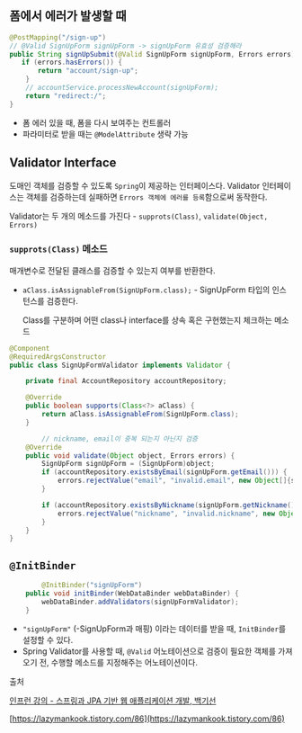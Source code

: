 ## 폼에서 에러가 발생할 때

```java
@PostMapping("/sign-up")
// @Valid SignUpForm signUpForm -> signUpForm 유효성 검증해라
public String signUpSubmit(@Valid SignUpForm signUpForm, Errors errors) {
   if (errors.hasErrors()) {
       return "account/sign-up";
    }
    // accountService.processNewAccount(signUpForm);
    return "redirect:/";
}
```

- 폼 에러 있을 때, 폼을 다시 보여주는 컨트롤러
- 파라미터로 받을 때는 `@ModelAttribute` 생략 가능

## Validator Interface

도매인 객체를 검증할 수 있도록 `Spring`이 제공하는 인터페이스다. Validator 인터페이스는 객체를 검증하는데 실패하면 `Errors 객체에 에러를 등록`함으로써 동작한다.

Validator는 두 개의 메소드를 가진다 - `supprots(Class)`, `validate(Object, Errors)`

### `supprots(Class)` 메소드

매개변수로 전달된 클래스를 검증할 수 있는지 여부를 반환한다.

- `aClass.isAssignableFrom(SignUpForm.class);` - SignUpForm 타입의 인스턴스를 검증한다.

    Class를 구분하며 어떤 class나 interface를 상속 혹은 구현했는지 체크하는 메소드

```java
@Component
@RequiredArgsConstructor
public class SignUpFormValidator implements Validator {

    private final AccountRepository accountRepository;

    @Override
    public boolean supports(Class<?> aClass) {
        return aClass.isAssignableFrom(SignUpForm.class);
    }

		// nickname, email이 중복 되는지 아닌지 검증
    @Override
    public void validate(Object object, Errors errors) {
        SignUpForm signUpForm = (SignUpForm)object;
        if (accountRepository.existsByEmail(signUpForm.getEmail())) {
            errors.rejectValue("email", "invalid.email", new Object[]{signUpForm.getEmail()}, "이미 사용중인 이메일입니다.");
        }

        if (accountRepository.existsByNickname(signUpForm.getNickname())) {
            errors.rejectValue("nickname", "invalid.nickname", new Object[]{signUpForm.getEmail()}, "이미 사용중인 닉네임입니다.");
        }
    }
}
```

## `@InitBinder`

```java
		@InitBinder("signUpForm")
    public void initBinder(WebDataBinder webDataBinder) {
        webDataBinder.addValidators(signUpFormValidator);
    }
```

- `"signUpForm"` (-SignUpForm과 매핑) 이라는 데이터를 받을 때, `InitBinder`를 설정할 수 있다.
- Spring Validator를 사용할 때, `@Valid` 어노테이션으로 검증이 필요한 객체를 가져오기 전, 수행할 메소드를 지정해주는 어노테이션이다.

출처 

[인프런 강의 - 스프링과 JPA 기반 웹 애플리케이션 개발, 백기선]([https://www.inflearn.com/course/스프링-JPA-웹앱](https://www.inflearn.com/course/%EC%8A%A4%ED%94%84%EB%A7%81-JPA-%EC%9B%B9%EC%95%B1))

[https://lazymankook.tistory.com/86](https://lazymankook.tistory.com/86)
